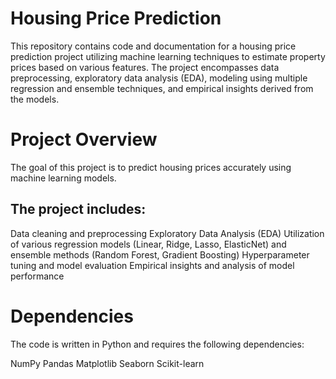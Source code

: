 # Housing Price Prediction

This repository contains code and documentation for a housing price prediction project utilizing machine learning techniques to estimate property prices based on various features. The project encompasses data preprocessing, exploratory data analysis (EDA), modeling using multiple regression and ensemble techniques, and empirical insights derived from the models.


# Project Overview
The goal of this project is to predict housing prices accurately using machine learning models. 

## The project includes:
Data cleaning and preprocessing
Exploratory Data Analysis (EDA)
Utilization of various regression models (Linear, Ridge, Lasso, ElasticNet) and ensemble methods (Random Forest, Gradient Boosting)
Hyperparameter tuning and model evaluation
Empirical insights and analysis of model performance

# Dependencies
The code is written in Python and requires the following dependencies:

NumPy
Pandas
Matplotlib
Seaborn
Scikit-learn
